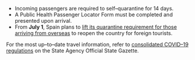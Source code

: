 - Incoming passengers are required to self–quarantine for 14 days.
- A Public Health Passenger Locator Form must be completed and presented upon arrival.
- From **July 1**, Spain plans to [lift its quarantine requirement for those arriving from overseas](https://www.garda.com/crisis24/news-alerts/348531/spain-authorities-ease-covid-19-restrictions-in-madrid-and-barcelona-from-june-8-update-29) to reopen the country for foreign tourists.

For the most up–to–date travel information, refer to [consolidated COVID–19 regulations](https://www.boe.es/biblioteca_juridica/codigos/codigo.php?id=355&modo=2&nota=0&tab=2) on the State Agency Official State Gazette.
